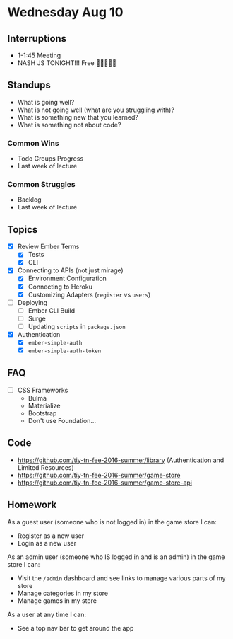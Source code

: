 # Wednesday Aug 10

## Interruptions

* 1-1:45 Meeting
* NASH JS TONIGHT!!! Free 🍕🍕🍕🍕🍕

## Standups

* What is going well?
* What is not going well (what are you struggling with)?
* What is something new that you learned?
* What is something not about code?

### Common Wins

* Todo Groups Progress
* Last week of lecture

### Common Struggles

* Backlog
* Last week of lecture

## Topics

- [X] Review Ember Terms
  * [X] Tests
  * [X] CLI
- [X] Connecting to APIs (not just mirage)
  * [X] Environment Configuration
  * [X] Connecting to Heroku
  * [X] Customizing Adapters (`register` vs `users`)
- [ ] Deploying
  * [ ] Ember CLI Build
  * [ ] Surge
  * [ ] Updating `scripts` in `package.json`
- [X] Authentication
  * [X] `ember-simple-auth`
  * [X] `ember-simple-auth-token`

## FAQ

* [ ] CSS Frameworks
  - Bulma
  - Materialize
  - Bootstrap
  - Don't use Foundation...

## Code

* https://github.com/tiy-tn-fee-2016-summer/library (Authentication and Limited Resources)
* https://github.com/tiy-tn-fee-2016-summer/game-store
* https://github.com/tiy-tn-fee-2016-summer/game-store-api

## Homework

As a guest user (someone who is not logged in) in the game store I can:

* Register as a new user
* Login as a new user

As an admin user (someone who IS logged in and is an admin) in the game store I can:

* Visit the `/admin` dashboard and see links to manage various parts of my store
* Manage categories in my store
* Manage games in my store

As a user at any time I can:

* See a top nav bar to get around the app

